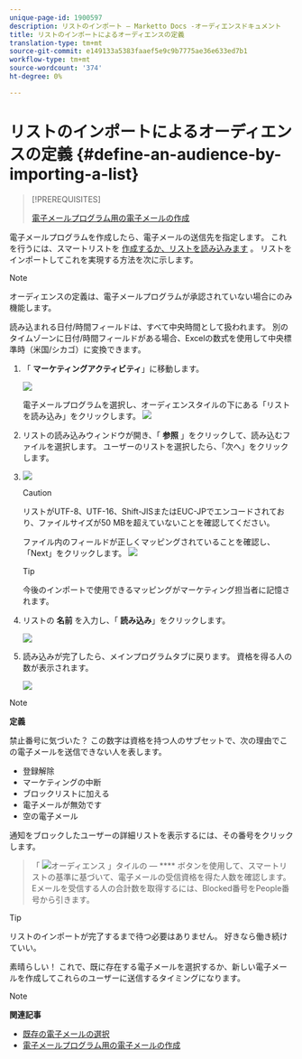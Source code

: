 ```yaml
---
unique-page-id: 1900597
description: リストのインポート — Marketto Docs -オーディエンスドキュメント
title: リストのインポートによるオーディエンスの定義
translation-type: tm+mt
source-git-commit: e149133a5383faaef5e9c9b7775ae36e633ed7b1
workflow-type: tm+mt
source-wordcount: '374'
ht-degree: 0%

---
```



# リストのインポートによるオーディエンスの定義 {#define-an-audience-by-importing-a-list}

>[!PREREQUISITES]
>
>[電子メールプログラム用の電子メールの作成](../../../../product-docs/email-marketing/email-programs/email-program-actions/create-an-email-for-an-email-program.md)

電子メールプログラムを作成したら、電子メールの送信先を指定します。 これを行うには、スマートリストを [作成するか、リストを読み込みます](../../../../product-docs/core-marketo-concepts/smart-lists-and-static-lists/creating-a-smart-list/create-a-smart-list.md) 。 リストをインポートしてこれを実現する方法を次に示します。

>[!NOTE]
>
>オーディエンスの定義は、電子メールプログラムが承認されていない場合にのみ機能します。
>
>読み込まれる日付/時間フィールドは、すべて中央時間として扱われます。 別のタイムゾーンに日付/時間フィールドがある場合、Excelの数式を使用して中央標準時（米国/シカゴ）に変換できます。

1. 「 **マーケティングアクティビティ**」に移動します。

   ![](assets/login-marketing-activities-1.png)

   電子メールプログラムを選択し、オーディエンスタイルの下にある「リストを読み込み」をクリックします。
   ![](assets/importlist.png)

1. リストの読み込みウィンドウが開き、「 **参照** 」をクリックして、読み込むファイルを選択します。 ユーザーのリストを選択したら、「次へ」をクリックします。
1. ![](assets/importlist1.png)

   >[!CAUTION]
   >
   >リストがUTF-8、UTF-16、Shift-JISまたはEUC-JPでエンコードされており、ファイルサイズが50 MBを超えていないことを確認してください。

   ファイル内のフィールドが正しくマッピングされていることを確認し、「Next」をクリックします。
   ![](assets/image2014-9-12-11-3a10-3a7.png)

   >[!TIP]
   >
   >今後のインポートで使用できるマッピングがマーケティング担当者に記憶されます。

1. リストの **名前** を入力し、「 **読み込み**」をクリックします。

   ![](assets/image2014-9-12-11-3a10-3a13.png)

1. 読み込みが完了したら、メインプログラムタブに戻ります。 資格を得る人の数が表示されます。

   ![](assets/myemailprogram-1.jpg)

>[!NOTE]
>
>**定義**
>
>禁止番号に気づいた？ この数字は資格を持つ人のサブセットで、次の理由でこの電子メールを送信できない人を表します。
>
>* 登録解除
>* マーケティングの中断
>* ブロックリストに加える
>* 電子メールが無効です
>* 空の電子メール

>
>
通知をブロックしたユーザーの詳細リストを表示するには、その番号をクリックします。
>
>「 ![オーディエンス](assets/image2014-10-23-16-3a32-3a36-1.png) 」タイルの — **** ボタンを使用して、スマートリストの基準に基づいて、電子メールの受信資格を得た人数を確認します。 Eメールを受信する人の合計数を取得するには、Blocked番号をPeople番号から引きます。

>[!TIP]
>
>リストのインポートが完了するまで待つ必要はありません。 好きなら働き続けていい。

素晴らしい！ これで、既に存在する電子メールを選択するか、新しい電子メールを作成してこれらのユーザーに送信するタイミングになります。

>[!NOTE]
>
>**関連記事**
>
>* [既存の電子メールの選択](../../../../product-docs/email-marketing/email-programs/email-program-actions/choose-an-existing-email.md)
>* [電子メールプログラム用の電子メールの作成](../../../../product-docs/email-marketing/email-programs/email-program-actions/create-an-email-for-an-email-program.md)

>



